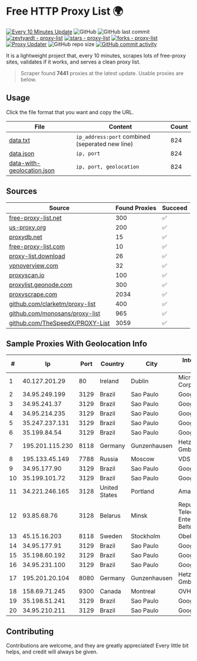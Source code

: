 
# Free HTTP Proxy List 🌍

[![Every 10 Minutes Update](https://github.com/mertguvencli/http-proxy-list/actions/workflows/main.yml/badge.svg?branch=main)](https://github.com/mertguvencli/http-proxy-list/actions/workflows/main.yml)
![GitHub](https://img.shields.io/github/license/mertguvencli/http-proxy-list)
![GitHub last commit](https://img.shields.io/github/last-commit/mertguvencli/http-proxy-list)
[![zevtyardt - proxy-list](https://img.shields.io/static/v1?label=zevtyardt&message=proxy-list&color=blue&logo=github)](https://github.com/zevtyardt/proxy-list "Go to GitHub repo")
[![stars - proxy-list](https://img.shields.io/github/stars/zevtyardt/proxy-list?style=social)](https://github.com/zevtyardt/proxy-list)
[![forks - proxy-list](https://img.shields.io/github/forks/zevtyardt/proxy-list?style=social)](https://github.com/zevtyardt/proxy-list)
[![Proxy Updater](https://github.com/zevtyardt/proxy-list/workflows/Proxy%20Updater/badge.svg)](https://github.com/zevtyardt/proxy-list/actions?query=workflow:"Proxy+Updater")
![GitHub repo size](https://img.shields.io/github/repo-size/zevtyardt/proxy-list)
[![GitHub commit activity](https://img.shields.io/github/commit-activity/m/zevtyardt/proxy-list?logo=commits)](https://github.com/zevtyardt/proxy-list/commits/main)

It is a lightweight project that, every 10 minutes, scrapes lots of free-proxy sites, validates if it works, and serves a clean proxy list.

> Scraper found **7441** proxies at the latest update. Usable proxies are below.

## Usage

Click the file format that you want and copy the URL.

|File|Content|Count|
|----|-------|-----|
|[data.txt](https://raw.githubusercontent.com/mertguvencli/http-proxy-list/main/proxy-list/data.txt)|`ip_address:port` combined (seperated new line)|824|
|[data.json](https://raw.githubusercontent.com/mertguvencli/http-proxy-list/main/proxy-list/data.json)|`ip, port`|824|
|[data-with-geolocation.json](https://raw.githubusercontent.com/mertguvencli/http-proxy-list/main/proxy-list/data-with-geolocation.json)|`ip, port, geolocation`|824|

## Sources

|Source|Found Proxies|Succeed|
|------|-------------|-------|
|[free-proxy-list.net](https://free-proxy-list.net)|300|✅|
|[us-proxy.org](https://www.us-proxy.org)|200|✅|
|[proxydb.net](http://proxydb.net)|15|✅|
|[free-proxy-list.com](https://free-proxy-list.com/?page=&port=&type%5B%5D=http&type%5B%5D=https&up_time=0&search=Search)|10|✅|
|[proxy-list.download](https://www.proxy-list.download/HTTP)|26|✅|
|[vpnoverview.com](https://vpnoverview.com/privacy/anonymous-browsing/free-proxy-servers)|32|✅|
|[proxyscan.io](https://www.proxyscan.io)|100|✅|
|[proxylist.geonode.com](https://proxylist.geonode.com/api/proxy-list?limit=300&page=1&sort_by=lastChecked&sort_type=desc&protocols=http,https)|300|✅|
|[proxyscrape.com](https://api.proxyscrape.com/v2/?request=displayproxies&protocol=http&timeout=10000&country=all&ssl=all&anonymity=all)|2034|✅|
|[github.com/clarketm/proxy-list](https://raw.githubusercontent.com/clarketm/proxy-list/master/proxy-list-raw.txt)|400|✅|
|[github.com/monosans/proxy-list](https://raw.githubusercontent.com/monosans/proxy-list/main/proxies/http.txt)|965|✅|
|[github.com/TheSpeedX/PROXY-List](https://raw.githubusercontent.com/TheSpeedX/PROXY-List/master/http.txt)|3059|✅|


## Sample Proxies With Geolocation Info

|#|Ip|Port|Country|City|Internet Service Provider|
|-|--|----|-------|----|-------------------------|
|1|40.127.201.29|80|Ireland|Dublin|Microsoft Corporation|
|2|34.95.249.199|3129|Brazil|Sao Paulo|Google LLC|
|3|34.95.241.37|3129|Brazil|Sao Paulo|Google LLC|
|4|34.95.214.235|3129|Brazil|Sao Paulo|Google LLC|
|5|35.247.237.131|3129|Brazil|Sao Paulo|Google LLC|
|6|35.199.84.54|3129|Brazil|Sao Paulo|Google LLC|
|7|195.201.115.230|8118|Germany|Gunzenhausen|Hetzner Online GmbH|
|8|195.133.45.149|7788|Russia|Moscow|VDS|
|9|34.95.177.90|3129|Brazil|Sao Paulo|Google LLC|
|10|35.199.101.72|3129|Brazil|Sao Paulo|Google LLC|
|11|34.221.246.165|3128|United States|Portland|Amazon.com, Inc.|
|12|93.85.68.76|3128|Belarus|Minsk|Republican Unitary Telecommunication Enterprise Beltelecom|
|13|45.15.16.203|8118|Sweden|Stockholm|Obehosting AB|
|14|34.95.177.91|3129|Brazil|Sao Paulo|Google LLC|
|15|35.198.60.192|3129|Brazil|Sao Paulo|Google LLC|
|16|34.95.231.100|3129|Brazil|Sao Paulo|Google LLC|
|17|195.201.20.104|8080|Germany|Gunzenhausen|Hetzner Online GmbH|
|18|158.69.71.245|9300|Canada|Montreal|OVH SAS|
|19|35.198.51.241|3129|Brazil|Sao Paulo|Google LLC|
|20|34.95.210.211|3129|Brazil|Sao Paulo|Google LLC|



## Contributing

Contributions are welcome, and they are greatly appreciated! Every
little bit helps, and credit will always be given.

